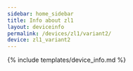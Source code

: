 ```yaml
---
sidebar: home_sidebar
title: Info about zl1
layout: deviceinfo
permalink: /devices/zl1/variant2/
device: zl1_variant2
---
```

{% include templates/device_info.md %}
